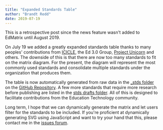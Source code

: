 ```yaml
---
title: "Expanded Standards Table"
author: "Brandt Redd"
date: 2019-07-19
---
```

This is a retrospective post since the news feature wasn't added to EdMatrix until August 2019.

On July 19 we added a greatly expanded standards table thanks to many peoples' contributions from [ICICLE](https://www.ieeeicicle.org/), the Ed 3.0 Group, [Project Unicorn](https://www.projectunicorn.org/) and others. The downside of this is that there are now too many standards to fit on the matrix diagram. For the present, the diagram will represent the most commonly used standards and consolidate multiple standards under the organization that produces them.

The table is now automatically generated from raw data in the [_stds folder](https://github.com/EdMatrix/edmatrix.github.io/tree/master/_stds) on the [GitHub Repository](https://github.com/EdMatrix/edmatrix.github.io). A few more standards that require more research before publishing are listed in the [stds drafts folder](https://github.com/EdMatrix/edmatrix.github.io/tree/master/_stds_drafts). All of this is designed to facilitate contributions from the Education Technology community.

Long term, I hope that we can dynamically generate the matrix and let users filter for the standards to be included. If you're proficient at dynamically generating SVG using JavaScript and want to try your hand that this, please contact me in the [issues forum](https://github.com/EdMatrix/edmatrix.github.io/issues).